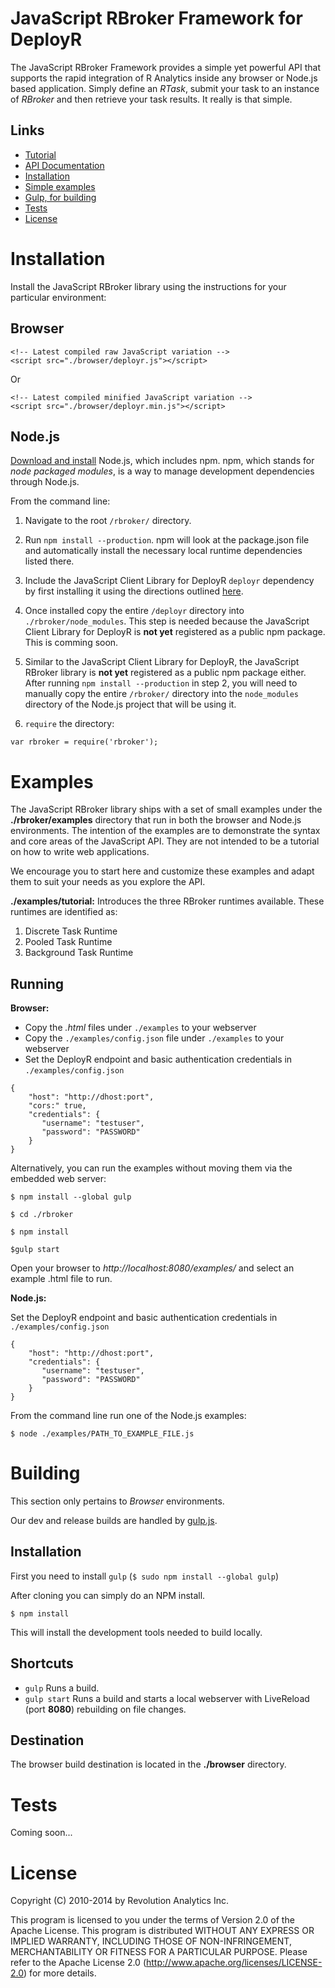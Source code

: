 JavaScript RBroker Framework for DeployR
========================================

The JavaScript RBroker Framework provides a simple yet powerful API that 
supports the rapid integration of R Analytics inside any browser or Node.js 
based application. Simply define an _RTask_, submit your task to an instance of 
_RBroker_ and then retrieve your task results. It really is that simple.

Links
-----

  * [Tutorial](http://deployr.revolutionanalytics.com/documents/dev/rbroker/)
  * [API Documentation](http://deployr.revolutionanalytics.com/documents/dev/rbroker-jsdoc)
  * [Installation](#installationl)  
  * [Simple examples](#examples)
  * [Gulp, for building](#building)
  * [Tests](#tests)
  * [License](#license)

Installation
============

Install the JavaScript RBroker library using the instructions for your 
particular environment:

Browser
-------

```
<!-- Latest compiled raw JavaScript variation -->
<script src="./browser/deployr.js"></script>
```

Or

```
<!-- Latest compiled minified JavaScript variation -->
<script src="./browser/deployr.min.js"></script>
```

Node.js
-------

[Download and install](http://nodejs.org/download/) Node.js, which includes npm.
npm, which stands for _node packaged modules_, is a way to manage development 
dependencies through Node.js.

From the command line:

1. Navigate to the root ```/rbroker/``` directory.

2. Run ```npm install --production```. npm will look at the package.json file 
and automatically install the necessary local runtime dependencies listed there.

3. Include the JavaScript Client Library for DeployR ```deployr``` dependency 
by first installing it using the directions outlined [here](http://deployr.revolutionanalytics.com/documents/dev/client-jsdoc/#install). 

4. Once installed copy the entire ```/deployr``` directory into ```./rbroker/node_modules```.
This step is needed because the JavaScript Client Library for DeployR is 
**not yet** registered as a public npm package. This is comming soon.

5. Similar to the JavaScript Client Library for DeployR, the JavaScript RBroker 
library is **not yet** registered as a public npm package either. After running 
```npm install --production``` in step 2, you will need to manually copy the 
entire ```/rbroker/``` directory into the ```node_modules``` directory of the 
Node.js project that will be using it.

6. ```require``` the directory:

```
var rbroker = require('rbroker');
````

Examples
========

The JavaScript RBroker library ships with a set of small examples under the 
__./rbroker/examples__ directory that run in both the browser and Node.js 
environments. The intention of the examples are to demonstrate the syntax and 
core areas of the JavaScript API. They are not intended to be a tutorial on how 
to write web applications.

We encourage you to start here and customize these examples and adapt them to 
suit your needs as you explore the API.

__./examples/tutorial:__ Introduces the three RBroker runtimes available. 
These runtimes are identified as:

1. Discrete Task Runtime
2. Pooled Task Runtime
3. Background Task Runtime

Running
-------

__Browser:__

- Copy the _.html_ files under `./examples` to your webserver
- Copy the `./examples/config.json` file under `./examples` to your webserver
- Set the DeployR endpoint and basic authentication credentials in 
`./examples/config.json`

```
{
	"host": "http://dhost:port",
	"cors:" true,
	"credentials": {
	   "username": "testuser",
	   "password": "PASSWORD"
	}
}	
```

Alternatively, you can run the examples without moving them via the embedded 
web server:

`$ npm install --global gulp`

`$ cd ./rbroker`

`$ npm install`

`$gulp start`

Open your browser to _http://localhost:8080/examples/_ and select an example 
.html file to run.

__Node.js:__

Set the DeployR endpoint and basic authentication credentials in 
`./examples/config.json`

```
{
	"host": "http://dhost:port",
	"credentials": {
	   "username": "testuser",
	   "password": "PASSWORD"
	}
}

```

From the command line run one of the Node.js examples:

```$ node ./examples/PATH_TO_EXAMPLE_FILE.js```

Building
========

This section only pertains to _Browser_ environments. 

Our dev and release builds are handled by [gulp.js](http://gulpjs.com/).

Installation
------------

First you need to install `gulp` (`$ sudo npm install --global gulp`)

After cloning you can simply do an NPM install.

`$ npm install`

This will install the development tools needed to build locally.

Shortcuts
---------

 * `gulp` Runs a build.
 * `gulp start` Runs a build and starts a local webserver with LiveReload 
 (port __8080__) rebuilding on file changes.

Destination
-----------
The browser build destination is located in the __./browser__ directory.

Tests
=====

Coming soon...

License
=======

Copyright (C) 2010-2014 by Revolution Analytics Inc.

This program is licensed to you under the terms of Version 2.0 of the
Apache License. This program is distributed WITHOUT
ANY EXPRESS OR IMPLIED WARRANTY, INCLUDING THOSE OF NON-INFRINGEMENT,
MERCHANTABILITY OR FITNESS FOR A PARTICULAR PURPOSE. Please refer to the
Apache License 2.0 (http://www.apache.org/licenses/LICENSE-2.0) for more 
details.
